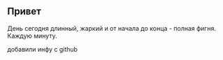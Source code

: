 ## Привет 


День сегодня длинный, жаркий и от начала до конца - полная фигня. Каждую минуту. 


добавили инфу с github

